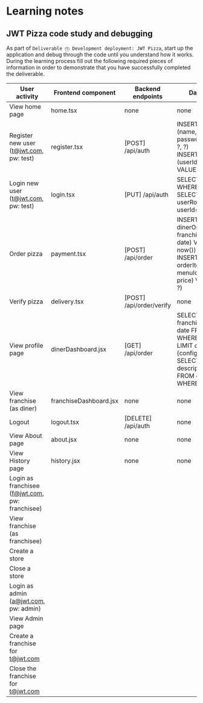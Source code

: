 # Learning notes

## JWT Pizza code study and debugging

As part of `Deliverable ⓵ Development deployment: JWT Pizza`, start up the application and debug through the code until you understand how it works. During the learning process fill out the following required pieces of information in order to demonstrate that you have successfully completed the deliverable.

| User activity                                       | Frontend component | Backend endpoints | Database SQL |
| --------------------------------------------------- | ------------------ | ----------------- | ------------ |
| View home page                                      |      home.tsx      |  none             |   none       |
| Register new user<br/>(t@jwt.com, pw: test)         |      register.tsx  |  [POST] /api/auth | INSERT INTO user (name, email, password) VALUES (?, ?, ?) <br> INSERT INTO userRole (userId, role, objectId) VALUES (?, ?, ?)             |
| Login new user<br/>(t@jwt.com, pw: test)            |     login.tsx      | [PUT] /api/auth   | SELECT * FROM user WHERE email=? <br> SELECT * FROM userRole WHERE userId=? |
| Order pizza                                         |     payment.tsx    | [POST] /api/order | INSERT INTO dinerOrder (dinerId, franchiseId, storeId, date) VALUES (?, ?, ?, now()) <br> INSERT INTO orderItem (orderId, menuId, description, price) VALUES (?, ?, ?, ?)             |
| Verify pizza                                        |    delivery.tsx    | [POST] /api/order/verify |   none        |
| View profile page                                   |    dinerDashboard.jsx | [GET] /api/order  | SELECT id, franchiseId, storeId, date FROM dinerOrder WHERE dinerId=? LIMIT ${offset},${config.db.listPerPage} <br> SELECT id, menuId, description, price FROM orderItem WHERE orderId=? |
| View franchise<br/>(as diner)                       |franchiseDashboard.jsx |      none      |    none      |
| Logout                                              |    logout.tsx      | [DELETE] /api/auth|     none     |
| View About page                                     |    about.jsx       |  none             |   none       |
| View History page                                   |     history.jsx    |   none            |   none       |
| Login as franchisee<br/>(f@jwt.com, pw: franchisee) |                    |                   |              |
| View franchise<br/>(as franchisee)                  |                    |                   |              |
| Create a store                                      |                    |                   |              |
| Close a store                                       |                    |                   |              |
| Login as admin<br/>(a@jwt.com, pw: admin)           |                    |                   |              |
| View Admin page                                     |                    |                   |              |
| Create a franchise for t@jwt.com                    |                    |                   |              |
| Close the franchise for t@jwt.com                   |                    |                   |              |
